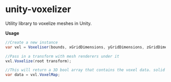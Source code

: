 # unity-voxelizer
Utility library to voxelize meshes in Unity.

**Usage**
```c#
//Create a new instance
var vxl = Voxeliser(bounds, xGridDimensions, yGridDimensions, zGridDimensions);

//Pass in a transform with mesh renderers under it
vxl.Voxelize(root transform);

//This will return a 3D bool array that contains the voxel data. solid == true empty == false
var data = vxl.VoxelMap;
```
